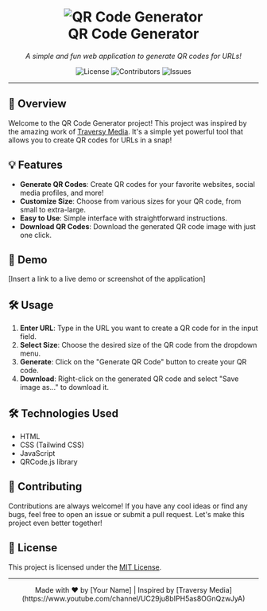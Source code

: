 <h1 align="center">
  <img src="https://img.icons8.com/dusk/64/000000/qr-code.png" alt="QR Code Generator" /><br />
  QR Code Generator
</h1>

<p align="center">
  <em>A simple and fun web application to generate QR codes for URLs!</em>
</p>

<p align="center">
  <img src="https://img.shields.io/github/license/your-username/qr-code-generator" alt="License" />
  <img src="https://img.shields.io/github/contributors/your-username/qr-code-generator" alt="Contributors" />
  <img src="https://img.shields.io/github/issues/your-username/qr-code-generator" alt="Issues" />
</p>

---

## 🚀 Overview

Welcome to the QR Code Generator project! This project was inspired by the amazing work of [Traversy Media](https://www.youtube.com/channel/UC29ju8bIPH5as8OGnQzwJyA). It's a simple yet powerful tool that allows you to create QR codes for URLs in a snap!

## 💡 Features

- **Generate QR Codes**: Create QR codes for your favorite websites, social media profiles, and more!
- **Customize Size**: Choose from various sizes for your QR code, from small to extra-large.
- **Easy to Use**: Simple interface with straightforward instructions.
- **Download QR Codes**: Download the generated QR code image with just one click.

## 🎨 Demo

[Insert a link to a live demo or screenshot of the application]

## 🛠️ Usage

1. **Enter URL**: Type in the URL you want to create a QR code for in the input field.
2. **Select Size**: Choose the desired size of the QR code from the dropdown menu.
3. **Generate**: Click on the "Generate QR Code" button to create your QR code.
4. **Download**: Right-click on the generated QR code and select "Save image as..." to download it.

## 🛠️ Technologies Used

- HTML
- CSS (Tailwind CSS)
- JavaScript
- QRCode.js library

## 🌟 Contributing

Contributions are always welcome! If you have any cool ideas or find any bugs, feel free to open an issue or submit a pull request. Let's make this project even better together!

## 📝 License

This project is licensed under the [MIT License](LICENSE).

---

<p align="center">Made with ❤️ by [Your Name] | Inspired by [Traversy Media](https://www.youtube.com/channel/UC29ju8bIPH5as8OGnQzwJyA)</p>
